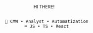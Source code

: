 <div align="center">
HI THERE!
<br>
<br>
<pre>
  💼 CMW • Analyst • Automatization
  ⌨️ JS • TS • React
</pre>
<br><br>
</div>
